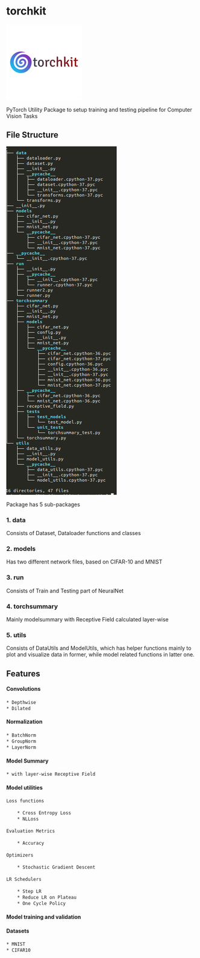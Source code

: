 # torchkit

![](https://github.com/Gilf641/EVA-6/blob/master/torchkit/torchkit.png)

PyTorch Utility Package to setup training and testing pipeline for Computer Vision Tasks

## File Structure

![](https://github.com/Gilf641/EVA-6/blob/master/torchkit/treestructure.png)

Package has 5 sub-packages

### 1. data
Consists of Dataset, Dataloader functions and classes

### 2. models 
Has two different network files, based on CIFAR-10 and MNIST

### 3. run
Consists of Train and Testing part of NeuralNet

### 4. torchsummary
Mainly modelsummary with Receptive Field calculated layer-wise

### 5. utils
Consists of DataUtils and ModelUtils, which has helper functions mainly to plot and visualize data in former, while model related functions in latter one.


## Features

#### Convolutions
    * Depthwise
    * Dilated 

#### Normalization
    * BatchNorm
    * GroupNorm
    * LayerNorm


#### Model Summary

    * with layer-wise Receptive Field

#### Model utilities

    Loss functions

        * Cross Entropy Loss
        * NLLoss

    Evaluation Metrics

        * Accuracy

    Optimizers

        * Stochastic Gradient Descent

    LR Schedulers

        * Step LR
        * Reduce LR on Plateau
        * One Cycle Policy




#### Model training and validation
    


#### Datasets

    * MNIST
    * CIFAR10
  


